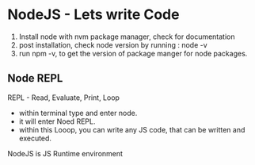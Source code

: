 
# NodeJS - Lets write Code

1. Install node with nvm package manager, check for documentation
2. post installation, check node version by running : node -v
3. run npm -v, to get the version of package manger for node packages.

## Node REPL

REPL - Read, Evaluate, Print, Loop

- within terminal type and enter node.
- it will enter Noed REPL.
- within this Looop, you can write any JS code, that can be written and executed.

 NodeJS is JS Runtime environment

